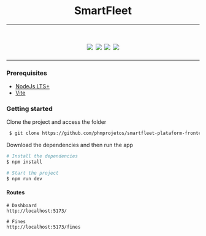<h1 align="center">
     SmartFleet
</h1>

---
<h1 align="center">
    <img src="https://img.shields.io/static/v1?label=JavaScript&message=Lenguage&color=yellow&style=for-the-badge&logo=javascript"/>
    <img src="https://img.shields.io/static/v1?label=TypeScript&message=Lenguage&color=blue&style=for-the-badge&logo=typescript"/>
    <img src="https://img.shields.io/static/v1?label=react&message=framework&color=blue&style=for-the-badge&logo=REACT"/>
    <img src="https://img.shields.io/static/v1?label=Tailwindcss&message=styless&color=06B6D4&style=for-the-badge&logo=tailwindcss"/>
</h1>

---

### Prerequisites
- [NodeJs LTS+](https://nodejs.org/en/)
- [Vite](https://vitejs.dev/)

### Getting started

Clone the project and access the folder

```bash
 $ git clone https://github.com/phmprojetos/smartfleet-plataform-frontend.git
```

Download the dependencies and then run the app

```bash
# Install the dependencies
$ npm install

# Start the project
$ npm run dev
```

#### Routes
```
# Dashboard
http://localhost:5173/

# Fines
http://localhost:5173/fines
```